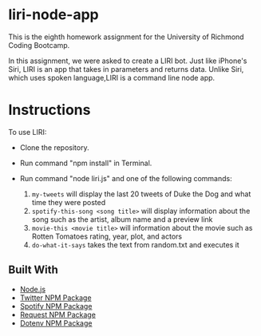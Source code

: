 # liri-node-app

This is the eighth homework assignment for the University of Richmond Coding Bootcamp.

In this assignment, we were asked to create a LIRI bot. Just like iPhone's Siri, LIRI is an app that takes in parameters and returns data. Unlike Siri, which uses spoken language,LIRI is a command line node app.

# Instructions 
To use LIRI:
* Clone the repository.
* Run command "npm install" in Terminal.
* Run command "node liri.js" and one of the following commands:

    1. `my-tweets` will display the last 20 tweets of Duke the Dog and what time they were posted 
    2. `spotify-this-song <song title>`  will display information about the song such as the artist, album name and a preview link
    3. `movie-this <movie title>`  will information about the movie such as Rotten Tomatoes rating, year, plot, and actors
    4. `do-what-it-says` takes the text from random.txt and executes it 

## Built With
* [Node.js](https://nodejs.org/en/)
* [Twitter NPM Package](https://www.npmjs.com/package/twitter)
* [Spotify NPM Package](https://www.npmjs.com/package/spotify) 
* [Request NPM Package](https://www.npmjs.com/package/request)
* [Dotenv NPM Package](https://www.npmjs.com/package/dotenv)


